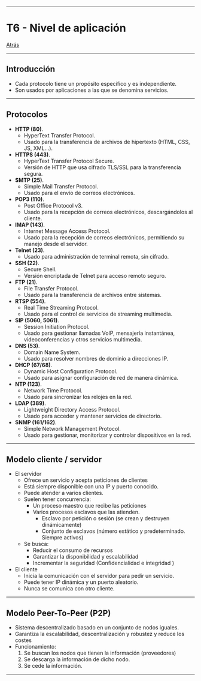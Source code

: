 
---
# T6 - Nivel de aplicación

[Atrás](../README.md)

---
## Introducción
- Cada protocolo tiene un propósito específico y es independiente.
- Son usados por aplicaciones a las que se denomina servicios.
---
## Protocolos
- **HTTP (80)**.
	- HyperText Transfer Protocol.
	- Usado para la transferencia de archivos de hipertexto (HTML, CSS, JS, XML...).
- **HTTPS (443)**.
	- HyperText Transfer Protocol Secure.
	- Versión de HTTP que usa cifrado TLS/SSL para la transferencia segura.
- **SMTP (25)**.
	- Simple Mail Transfer Protocol.
	- Usado para el envío de correos electrónicos.
- **POP3 (110)**.
	- Post Office Protocol v3.
	- Usado para la recepción de correos electrónicos, descargándolos al cliente.
- **IMAP (143)**.
	- Internet Message Access Protocol.
	- Usado para la recepción de correos electrónicos, permitiendo su manejo desde el servidor.
- **Telnet (23)**.
	- Usado para administración de terminal remota, sin cifrado.
- **SSH (22)**.
	- Secure Shell.
	- Versión encriptada de Telnet para acceso remoto seguro.
- **FTP (21)**.
	- File Transfer Protocol.
	- Usado para la transferencia de archivos entre sistemas.
- **RTSP (554)**.
	- Real Time Streaming Protocol.
	- Usado para el control de servicios de streaming multimedia.
- **SIP (5060, 5061)**.
	- Session Initiation Protocol.
	- Usado para gestionar llamadas VoIP, mensajería instantánea, videoconferencias y otros servicios multimedia.
- **DNS (53)**.
	- Domain Name System.
	- Usado para resolver nombres de dominio a direcciones IP.
- **DHCP (67/68)**.
	- Dynamic Host Configuration Protocol.
	- Usado para asignar configuración de red de manera dinámica.
- **NTP (123)**.
	- Network Time Protocol.
	- Usado para sincronizar los relojes en la red.
- **LDAP (389)**.
	- Lightweight Directory Access Protocol.
	- Usado para acceder y mantener servicios de directorio.
- **SNMP (161/162)**.
	- Simple Network Management Protocol.
	- Usado para gestionar, monitorizar y controlar dispositivos en la red.

---
## Modelo cliente / servidor
- El servidor
	- Ofrece un servicio y acepta peticiones de clientes
	- Está siempre disponible con una IP y puerto conocido.
	- Puede atender a varios clientes.
	- Suelen tener concurrencia:
		- Un proceso maestro que recibe las peticiones
		- Varios procesos esclavos que las atienden.
			- Esclavo por petición o sesión (se crean y destruyen dinámicamente)
			- Conjunto de esclavos (número estático y predeterminado. Siempre activos)
	- Se busca:
		- Reducir el consumo de recursos
		- Garantizar la disponibilidad y escalabilidad
		- Incrementar la seguridad (Confidencialidad e integridad )
- El cliente
	- Inicia la comunicación con el servidor para pedir un servicio. 
	- Puede tener IP dinámica y un puerto aleatorio.
	- Nunca se comunica con otro cliente.
---
## Modelo Peer-To-Peer (P2P)
- Sistema descentralizado basado en un conjunto de nodos iguales.
- Garantiza la escalabilidad, descentralización y robustez y reduce los costes
- Funcionamiento:
	1. Se buscan los nodos que tienen la información (proveedores)
	2. Se descarga la información de dicho nodo.
	3. Se cede la información.
---
